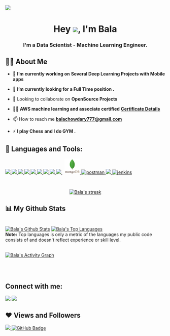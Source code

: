<a href="#"><img width="100" height="auto" src="https://technonguide.com/wp-content/uploads/2021/03/machine-learning-course.jpeg" height="175px"/></a>

<h1 align="center">Hey <img src="https://raw.githubusercontent.com/MartinHeinz/MartinHeinz/master/wave.gif" width="30px">, I'm Bala</h1>
<h3 align="center"> I'm a Data Scientist - Machine Learning Engineer.</h3>


## 🙋‍♂️ About Me

- 🔭 **I’m currently working on** **Several Deep Learning Projects with Mobile apps**

- 🌱 **I’m currently looking for a Full Time position .**

- 👯 Looking to collaborate on **OpenSource Projects**

- 👨‍💻 **AWS machine learning and associate certified** **[Certificate Details](https://www.credly.com/users/bala-veeraiah-yarabikki/badges)**

- 📫 How to reach me **balachowdary777@gmail.com**

- ⚡ **I play Chess** **and I do GYM .**

## 🚀 Languages and Tools:

<p align="left"> 
    <a href="https://www.python.org" target="_blank"> <img src="https://img.icons8.com/color/48/000000/python--v1.png"/> </a>
    <a href="https://www.tensorflow.org/" target="_blank"> <img src="https://img.icons8.com/color/48/000000/tensorflow.png"/> </a>
    <a href="https://www.docker.com/" target="_blank"> <img src="https://img.icons8.com/fluency/48/000000/docker.png"/> </a> 
    <a href="https://aws.amazon.com/" target="_blank"> <img src="https://img.icons8.com/color/48/000000/amazon-web-services.png"/> </a> 
    <a href="https://azure.microsoft.com/" target="_blank"> <img src="https://img.icons8.com/fluency/48/000000/azure-1.png"/> </a> 
    <a href="https://kubernetes.io//" target="_blank"> <img src="https://img.icons8.com/color/48/000000/kubernetes.png"/> </a> 
    <a href="https://en.wikipedia.org/wiki/Machine_learning" target="_blank"> <img src="https://img.icons8.com/external-becris-lineal-color-becris/64/000000/external-machine-learning-data-science-becris-lineal-color-becris.png"/> </a> 
    <a href="https://linuxize.com/" target="_blank"> <img src="https://img.icons8.com/color/48/000000/linux--v2.png"/> </a> 
    <a/> </a> 
    <a style="padding-right:8px;" href="https://www.mysql.com/" target="_blank"> <img src="https://img.icons8.com/fluent/50/000000/mysql-logo.png"/> </a>
    <a href="https://www.mongodb.com/" target="_blank"> <img src="https://raw.githubusercontent.com/devicons/devicon/master/icons/mongodb/mongodb-original-wordmark.svg" alt="mongodb" width="48" height="48"/> </a> 
   <a href="https://postman.com" target="_blank"> <img src="https://www.vectorlogo.zone/logos/getpostman/getpostman-icon.svg" alt="postman" width="45" height="45"/> </a>   
    <a href="https://git-scm.com/" target="_blank"> <img src="https://img.icons8.com/color/48/000000/git.png"/> </a> 
    <a href="https://www.jenkins.io" target="_blank"> <img src="https://www.vectorlogo.zone/logos/jenkins/jenkins-icon.svg" alt="jenkins" width="48" height="48"/> </a> 
    

</p>

<!-- [![React Badge](https://img.shields.io/badge/-React-61DBFB?style=for-the-badge&labelColor=black&logo=react&logoColor=61DBFB)](#)  [![Javascript Badge](https://img.shields.io/badge/-Javascript-F0DB4F?style=for-the-badge&labelColor=black&logo=javascript&logoColor=F0DB4F)](#) [![Typescript Badge](https://img.shields.io/badge/-Typescript-007acc?style=for-the-badge&labelColor=black&logo=typescript&logoColor=007acc)](#) [![Nodejs Badge](https://img.shields.io/badge/-Nodejs-3C873A?style=for-the-badge&labelColor=black&logo=node.js&logoColor=3C873A)](#) [![GraphQL Badge](https://img.shields.io/badge/-GraphQl-e535ab?style=for-the-badge&labelColor=black&logo=node.js&logoColor=e535ab)](#) -->
<br/>

<p align="center">
    <a href="https://github.com/Bala-Yarabikki/Bala-Yarabikki.git/github-readme-streak-stats">
        <img title="🔥 Get streak stats for your profile at git.io/streak-stats" alt="Bala's streak" src="https://github-readme-streak-stats.herokuapp.com/?user=Bala-Yarabikki&theme=black-ice&hide_border=true&stroke=0000&background=060A0CD0"/>
    </a>
</p>

## 📊 My Github Stats

  <br/>
    <a href="https://github.com/Bala-Yarabikki/Bala-Yarabikki.git/github-readme-stats"><img alt="Bala's Github Stats" src="https://github-readme-stats.vercel.app/api?username=Bala-Yarabikki&show_icons=true&count_private=true&theme=react&hide_border=true&bg_color=0D1117" /></a>
  <a href="https://github.com/Bala-Yarabikki/Bala-Yarabikki.git/github-readme-stats"><img alt="Bala's Top Languages" src="https://github-readme-stats.vercel.app/api/top-langs/?username=Bala-Yarabikki&langs_count=8&count_private=true&layout=compact&theme=react&hide_border=true&bg_color=0D1117" /></a>
  <br/>
  <b>Note:</b> Top languages is only a metric of the languages my public code consists of and doesn't reflect experience or skill level.


<br/>
<br/>

<a href="https://github.com/Bala-Yarabikki/Bala-Yarabikki.git/github-readme-activity-graph"><img alt="Bala's Activity Graph" src="https://activity-graph.herokuapp.com/graph?username=Bala-Yarabikki&bg_color=0D1117&color=5BCDEC&line=5BCDEC&point=FFFFFF&hide_border=true" /></a>

<br/>
<br/>

## Connect with me:
<p align="left">

<a href = "https://www.linkedin.com/in/yarabikki-bala/"><img src="https://img.icons8.com/fluent/48/000000/linkedin.png"/></a>
<a href = "https://www.hackerrank.com/balachowdary777"><img src="https://img.icons8.com/windows/32/000000/hackerrank.png"/></a>

</p>

## ❤ Views and Followers
<a href="https://github.com/Meghna-DAS/github-profile-views-counter">
    <img src="https://komarev.com/ghpvc/?username=Bala-Yarabikki">
</a>
<a href="https://github.com/Bala-Yarabikki/Bala-Yarabikki.git?tab=followers"><img src="https://img.shields.io/github/followers/Bala-Yarabikki?label=Followers&style=social" alt="GitHub Badge"></a>
